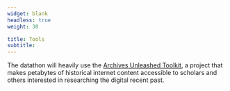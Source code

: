 ```yaml
---
widget: blank
headless: true
weight: 30

title: Tools
subtitle: 
---
```


The datathon will heavily use the [Archives Unleashed Toolkit](https://archivesunleashed.org/about-project/), a project that makes petabytes of historical internet content accessible to scholars and others interested in researching the digital recent past.

